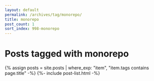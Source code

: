 ```yaml
---
layout: default
permalink: /archives/tag/monorepo/
title: monorepo
post_count: 1
sort_index: 998-monorepo
---
```

<h1 class="page-heading">Posts tagged with monorepo</h1>
{% assign posts = site.posts | where_exp: "item", "item.tags contains page.title" -%}
{%- include post-list.html -%}
